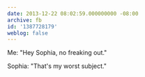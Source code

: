 ```yaml
---
date: 2013-12-22 08:02:59.000000000 -08:00
archive: fb
id: '1387728179'
weblog: false
---
```


Me: "Hey Sophia, no freaking out."

Sophia: "That's my worst subject."
